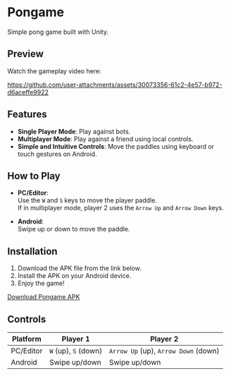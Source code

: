 # Pongame

Simple pong game built with Unity.

## Preview

Watch the gameplay video here:  

https://github.com/user-attachments/assets/30073356-61c2-4e57-b972-d6aceffe9922



## Features

- **Single Player Mode**: Play against bots.
- **Multiplayer Mode**: Play against a friend using local controls.
- **Simple and Intuitive Controls**: Move the paddles using keyboard or touch gestures on Android.

## How to Play

- **PC/Editor**:  
  Use the `W` and `S` keys to move the player paddle.  
  If in multiplayer mode, player 2 uses the `Arrow Up` and `Arrow Down` keys.

- **Android**:  
  Swipe up or down to move the paddle.

## Installation

1. Download the APK file from the link below.
2. Install the APK on your Android device.
3. Enjoy the game!

[Download Pongame APK](https://github.com/kafri8889/Pongame/releases/download/release/release.apk)

## Controls

| Platform | Player 1 | Player 2 |
|----------|----------|----------|
| PC/Editor | `W` (up), `S` (down) | `Arrow Up` (up), `Arrow Down` (down) |
| Android | Swipe up/down | Swipe up/down |

